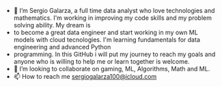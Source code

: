 - 👋 I’m Sergio Galarza, a full time data analyst who love technologies and mathematics. I'm working in improving my code skills and my problem solving ability. My dream is
- to become a great data engineer and start working in my own ML models with cloud tecnologies. I'm learning fundamentals for data engineering and advanced Python
- programming. In this GitHub i will put my journey to reach my goals and anyone who is willing to help me or learn together is welcome.
- 💞️ I’m looking to collaborate on gaming, ML, Algorithms, Math and ML.
- 📫 How to reach me sergiogalarza100@icloud.com

<!---
SergioGal100/SergioGal100 is a ✨ special ✨ repository because its `README.md` (this file) appears on your GitHub profile.
You can click the Preview link to take a look at your changes.
--->

